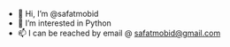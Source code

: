 - 👋 Hi, I’m @safatmobid
- 👀 I’m interested in Python 
- 📫 I can be reached by email @ safatmobid@gmail.com

